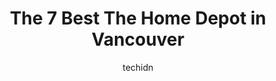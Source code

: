 ---
layout: ampstory
image: https://i0.wp.com/www.auto.or.id/wp-content/uploads/2023/06/the-home-depot-0-vancouver-1686322286.jpeg?resize=640,853
author: techidn
featured: false
description: Vancouver, British Columbia, Canada is a haven for The Home Depot enthusiasts, boasting an impressive array of 7 top-notch establishments. Whether youre a seasoned connoisseur or simply cur
title: The 7 Best The Home Depot in Vancouver
cover:
   title: The 7 Best The Home Depot in Vancouver
   subtitle: AUTO.OR.ID
   background: https://www.auto.or.id/wp-content/uploads/2023/06/the-home-depot-0-vancouver-1686322286.jpeg

pages: 
 - layout: thirds
   top: <h1>#1 The Home Depot</h1>
   bottom: "<p>I was there to find items for a kitchen renovation. Really clear signs on the appliances. Good variety of kitchen cabinet choices.  Good displays to help you get a feel f</p>"
   background: https://www.auto.or.id/wp-content/uploads/2023/06/the-home-depot-1-vancouver-1686322288.jpeg
   backgroundblur: true
 - layout: thirds
   top: <h1>#2 The Home Depot</h1>
   bottom: "<p>900 Terminal Ave, Vancouver, BC V6A 4G4, Canada</p>"
   background: https://www.auto.or.id/wp-content/uploads/2023/06/the-home-depot-2-vancouver-1686322288.jpeg
   cta:
      link: https://www.auto.or.id/the-7-best-the-home-depot-in-vancouver/
      text: The 7 Best The Home Depot in Vancouver
 - layout: thirds
   top: <h1>#3 The Home Depot</h1>
   bottom: "<p>2388 Cambie St, Vancouver, BC V5Z 2T8, Canada</p>"
   background: https://images.unsplash.com/photo-1639928849293-7f9ff81e41d3?ixlib=rb-4.0.3&ixid=MnwxMjA3fDB8MHxwaG90by1wYWdlfHx8fGVufDB8fHx8&auto=format&fit=crop&w=640&h=853&q=80
   cta:
      link: https://www.auto.or.id/the-7-best-the-home-depot-in-vancouver/
      text: The 7 Best The Home Depot in Vancouver
 - layout: thirds
   top: <h1>#4 The Home Depot</h1>
   bottom: "<p>840 Main St, West Vancouver, BC V7T 2Z3, Canada</p>"
   background: https://images.unsplash.com/photo-1597220669155-4a3e59232dc9?ixlib=rb-4.0.3&ixid=MnwxMjA3fDB8MHxwaG90by1wYWdlfHx8fGVufDB8fHx8&auto=format&fit=crop&w=640&h=853&q=80
   cta:
      link: https://www.auto.or.id/the-7-best-the-home-depot-in-vancouver/
      text: The 7 Best The Home Depot in Vancouver
 - layout: thirds
   top: <h1>#5 Outdoor Garden Centre at The Home Depot</h1>
   bottom: "<p>900 Terminal Ave, Vancouver, BC V6A 4G4, Canada</p>"
   background: https://images.unsplash.com/photo-1604755940508-42d673803330?ixlib=rb-4.0.3&ixid=MnwxMjA3fDB8MHxwaG90by1wYWdlfHx8fGVufDB8fHx8&auto=format&fit=crop&w=640&h=853&q=80
   cta:
      link: https://www.auto.or.id/the-7-best-the-home-depot-in-vancouver/
      text: The 7 Best The Home Depot in Vancouver
 - layout: thirds
   top: <h1>#6 Pro Desk at The Home Depot</h1>
   bottom: "<p>2388 Cambie St, Vancouver, BC V5Z 2T8, Canada</p>"
   background: https://images.unsplash.com/photo-1529589438034-00c0e7a6452f?ixlib=rb-4.0.3&ixid=MnwxMjA3fDB8MHxwaG90by1wYWdlfHx8fGVufDB8fHx8&auto=format&fit=crop&w=640&h=853&q=80
   cta:
      link: https://www.auto.or.id/the-7-best-the-home-depot-in-vancouver/
      text: The 7 Best The Home Depot in Vancouver

 - layout: thirds
   middle: Continue reading...
   background: https://images.unsplash.com/photo-1535448580089-c7f9490c78b1?ixlib=rb-4.0.3&ixid=MnwxMjA3fDB8MHxwaG90by1wYWdlfHx8fGVufDB8fHx8&auto=format&fit=crop&w=640&h=853&q=80
   cta:
      link: https://www.auto.or.id/the-7-best-the-home-depot-in-vancouver/
      text: The 7 Best The Home Depot in Vancouver

---